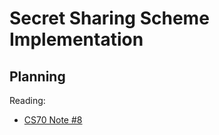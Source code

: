 # Secret Sharing Scheme Implementation

## Planning

Reading:
- [CS70 Note #8](http://www.eecs70.org/static/notes/n8.pdf)

